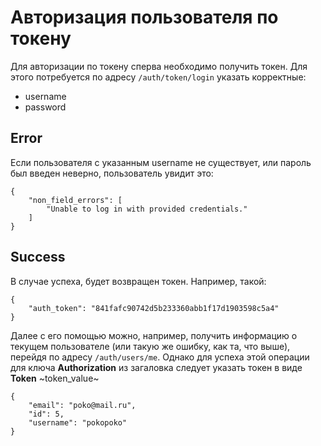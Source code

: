 # Авторизация пользователя по токену

Для авторизации по токену сперва необходимо получить токен. Для этого потребуется по адресу `/auth/token/login` указать корректные:

- username
- password

## Error

Если пользователя с указанным username не существует, или пароль был введен неверно, пользователь увидит это:

```
{
    "non_field_errors": [
        "Unable to log in with provided credentials."
    ]
}
```

## Success

В случае успеха, будет возвращен токен. Например, такой:

```
{
    "auth_token": "841fafc90742d5b233360abb1f17d1903598c5a4"
}
```

Далее с его помощью можно, например, получить информацию о текущем пользователе (или такую же ошибку, как та, что выше), перейдя по адресу `/auth/users/me`. Однако для успеха этой операции для ключа **Authorization** из загаловка следует указать токен в виде **Token** ~token_value~

```
{
    "email": "poko@mail.ru",
    "id": 5,
    "username": "pokopoko"
}
```
